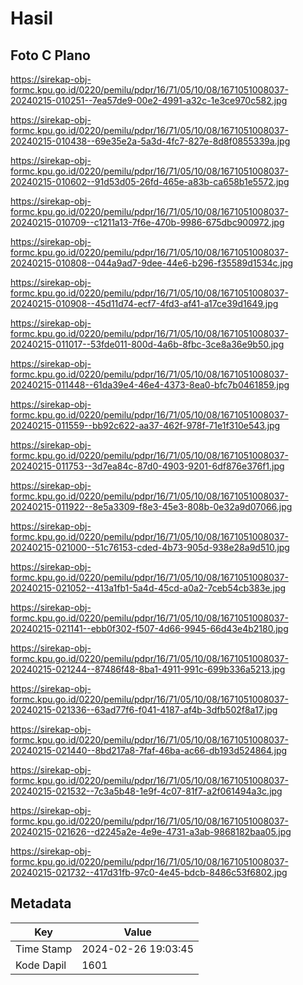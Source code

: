 # Hasil

## Foto C Plano

https://sirekap-obj-formc.kpu.go.id/0220/pemilu/pdpr/16/71/05/10/08/1671051008037-20240215-010251--7ea57de9-00e2-4991-a32c-1e3ce970c582.jpg

https://sirekap-obj-formc.kpu.go.id/0220/pemilu/pdpr/16/71/05/10/08/1671051008037-20240215-010438--69e35e2a-5a3d-4fc7-827e-8d8f0855339a.jpg

https://sirekap-obj-formc.kpu.go.id/0220/pemilu/pdpr/16/71/05/10/08/1671051008037-20240215-010602--91d53d05-26fd-465e-a83b-ca658b1e5572.jpg

https://sirekap-obj-formc.kpu.go.id/0220/pemilu/pdpr/16/71/05/10/08/1671051008037-20240215-010709--c1211a13-7f6e-470b-9986-675dbc900972.jpg

https://sirekap-obj-formc.kpu.go.id/0220/pemilu/pdpr/16/71/05/10/08/1671051008037-20240215-010808--044a9ad7-9dee-44e6-b296-f35589d1534c.jpg

https://sirekap-obj-formc.kpu.go.id/0220/pemilu/pdpr/16/71/05/10/08/1671051008037-20240215-010908--45d11d74-ecf7-4fd3-af41-a17ce39d1649.jpg

https://sirekap-obj-formc.kpu.go.id/0220/pemilu/pdpr/16/71/05/10/08/1671051008037-20240215-011017--53fde011-800d-4a6b-8fbc-3ce8a36e9b50.jpg

https://sirekap-obj-formc.kpu.go.id/0220/pemilu/pdpr/16/71/05/10/08/1671051008037-20240215-011448--61da39e4-46e4-4373-8ea0-bfc7b0461859.jpg

https://sirekap-obj-formc.kpu.go.id/0220/pemilu/pdpr/16/71/05/10/08/1671051008037-20240215-011559--bb92c622-aa37-462f-978f-71e1f310e543.jpg

https://sirekap-obj-formc.kpu.go.id/0220/pemilu/pdpr/16/71/05/10/08/1671051008037-20240215-011753--3d7ea84c-87d0-4903-9201-6df876e376f1.jpg

https://sirekap-obj-formc.kpu.go.id/0220/pemilu/pdpr/16/71/05/10/08/1671051008037-20240215-011922--8e5a3309-f8e3-45e3-808b-0e32a9d07066.jpg

https://sirekap-obj-formc.kpu.go.id/0220/pemilu/pdpr/16/71/05/10/08/1671051008037-20240215-021000--51c76153-cded-4b73-905d-938e28a9d510.jpg

https://sirekap-obj-formc.kpu.go.id/0220/pemilu/pdpr/16/71/05/10/08/1671051008037-20240215-021052--413a1fb1-5a4d-45cd-a0a2-7ceb54cb383e.jpg

https://sirekap-obj-formc.kpu.go.id/0220/pemilu/pdpr/16/71/05/10/08/1671051008037-20240215-021141--ebb0f302-f507-4d66-9945-66d43e4b2180.jpg

https://sirekap-obj-formc.kpu.go.id/0220/pemilu/pdpr/16/71/05/10/08/1671051008037-20240215-021244--87486f48-8ba1-4911-991c-699b336a5213.jpg

https://sirekap-obj-formc.kpu.go.id/0220/pemilu/pdpr/16/71/05/10/08/1671051008037-20240215-021336--63ad77f6-f041-4187-af4b-3dfb502f8a17.jpg

https://sirekap-obj-formc.kpu.go.id/0220/pemilu/pdpr/16/71/05/10/08/1671051008037-20240215-021440--8bd217a8-7faf-46ba-ac66-db193d524864.jpg

https://sirekap-obj-formc.kpu.go.id/0220/pemilu/pdpr/16/71/05/10/08/1671051008037-20240215-021532--7c3a5b48-1e9f-4c07-81f7-a2f061494a3c.jpg

https://sirekap-obj-formc.kpu.go.id/0220/pemilu/pdpr/16/71/05/10/08/1671051008037-20240215-021626--d2245a2e-4e9e-4731-a3ab-9868182baa05.jpg

https://sirekap-obj-formc.kpu.go.id/0220/pemilu/pdpr/16/71/05/10/08/1671051008037-20240215-021732--417d31fb-97c0-4e45-bdcb-8486c53f6802.jpg


## Metadata

| Key        | Value               |
| ---------- | ------------------- |
| Time Stamp | 2024-02-26 19:03:45 |
| Kode Dapil | 1601                |



